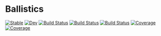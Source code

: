 # Ballistics

[![Stable](https://img.shields.io/badge/docs-stable-blue.svg)](https://YayeIrene.github.io/Ballistics.jl/stable)
[![Dev](https://img.shields.io/badge/docs-dev-blue.svg)](https://YayeIrene.github.io/Ballistics.jl/dev)
[![Build Status](https://github.com/YayeIrene/Ballistics.jl/workflows/CI/badge.svg)](https://github.com/YayeIrene/Ballistics.jl/actions)
[![Build Status](https://travis-ci.com/YayeIrene/Ballistics.jl.svg?branch=master)](https://travis-ci.com/YayeIrene/Ballistics.jl)
[![Build Status](https://ci.appveyor.com/api/projects/status/github/YayeIrene/Ballistics.jl?svg=true)](https://ci.appveyor.com/project/YayeIrene/Ballistics-jl)
[![Coverage](https://codecov.io/gh/YayeIrene/Ballistics.jl/branch/master/graph/badge.svg)](https://codecov.io/gh/YayeIrene/Ballistics.jl)
[![Coverage](https://coveralls.io/repos/github/YayeIrene/Ballistics.jl/badge.svg?branch=master)](https://coveralls.io/github/YayeIrene/Ballistics.jl?branch=master)
